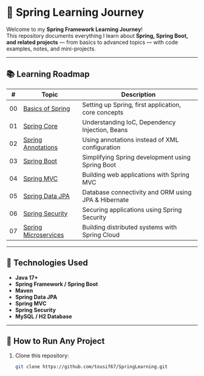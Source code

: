 # 🌱 Spring Learning Journey

Welcome to my **Spring Framework Learning Journey**!  
This repository documents everything I learn about **Spring, Spring Boot, and related projects** — from basics to advanced topics — with code examples, notes, and mini-projects.

---

## 📚 Learning Roadmap

| #  | Topic | Description |
|----|--------|-------------|
| 00 | [Basics of Spring](./00-Basics-of-Spring) | Setting up Spring, first application, core concepts |
| 01 | [Spring Core](./01-Spring-Core) | Understanding IoC, Dependency Injection, Beans |
| 02 | [Spring Annotations](./02-Spring-Annotations) | Using annotations instead of XML configuration |
| 03 | [Spring Boot](./03-Spring-Boot) | Simplifying Spring development using Spring Boot |
| 04 | [Spring MVC](./04-Spring-MVC) | Building web applications with Spring MVC |
| 05 | [Spring Data JPA](./05-Spring-Data-JPA) | Database connectivity and ORM using JPA & Hibernate |
| 06 | [Spring Security](./06-Spring-Security) | Securing applications using Spring Security |
| 07 | [Spring Microservices](./07-Spring-Microservices) | Building distributed systems with Spring Cloud |

---

## 🧩 Technologies Used
- **Java 17+**
- **Spring Framework / Spring Boot**
- **Maven**
- **Spring Data JPA**
- **Spring MVC**
- **Spring Security**
- **MySQL / H2 Database**

---

## 🚀 How to Run Any Project
1. Clone this repository:
   ```bash
   git clone https://github.com/tousif67/SpringLearning.git
